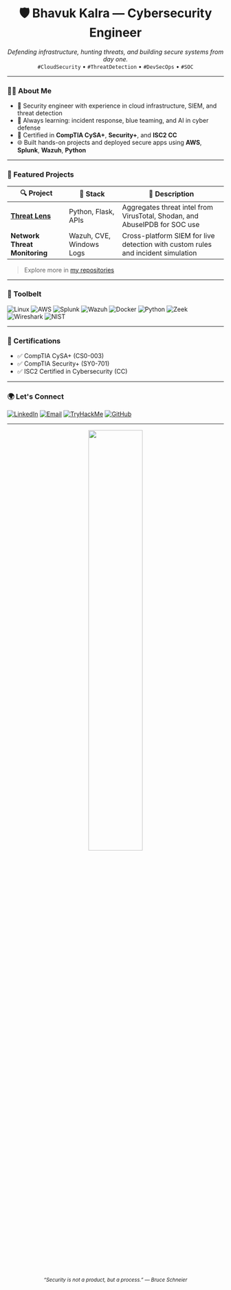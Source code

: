 <h1 align="center">🛡️ Bhavuk Kalra — Cybersecurity Engineer</h1>

<p align="center">
  <em>Defending infrastructure, hunting threats, and building secure systems from day one.</em><br>
  <code>#CloudSecurity</code> • <code>#ThreatDetection</code> • <code>#DevSecOps</code> • <code>#SOC</code>
</p>

---

### 👨‍💻 About Me

- 🔐 Security engineer with experience in cloud infrastructure, SIEM, and threat detection  
- 🧠 Always learning: incident response, blue teaming, and AI in cyber defense  
- 💬 Certified in **CompTIA CySA+**, **Security+**, and **ISC2 CC**  
- 🌐 Built hands-on projects and deployed secure apps using **AWS**, **Splunk**, **Wazuh**, **Python**

---

### 📂 Featured Projects

| 🔍 Project | 🔧 Stack | 📎 Description |
|-----------|----------|----------------|
| **[Threat Lens](https://threatlens.vercel.app)** | Python, Flask, APIs | Aggregates threat intel from VirusTotal, Shodan, and AbuseIPDB for SOC use |
| **Network Threat Monitoring** | Wazuh, CVE, Windows Logs | Cross-platform SIEM for live detection with custom rules and incident simulation |

> Explore more in [my repositories](https://github.com/bhavukkalra?tab=repositories)

---

### 🧰 Toolbelt

![Linux](https://img.shields.io/badge/-Linux-informational?style=flat&logo=linux)
![AWS](https://img.shields.io/badge/-AWS-232F3E?style=flat&logo=amazon-aws&logoColor=white)
![Splunk](https://img.shields.io/badge/-Splunk-black?style=flat&logo=splunk)
![Wazuh](https://img.shields.io/badge/-Wazuh-00599C?style=flat)
![Docker](https://img.shields.io/badge/-Docker-2496ED?style=flat&logo=docker&logoColor=white)
![Python](https://img.shields.io/badge/-Python-3776AB?style=flat&logo=python&logoColor=white)
![Zeek](https://img.shields.io/badge/-Zeek-lightgrey?style=flat)
![Wireshark](https://img.shields.io/badge/-Wireshark-blue?style=flat&logo=wireshark)
![NIST](https://img.shields.io/badge/-NIST%20800--61-4B0082?style=flat)

---

### 📜 Certifications

- ✅ CompTIA CySA+ (CS0-003)
- ✅ CompTIA Security+ (SY0-701)
- ✅ ISC2 Certified in Cybersecurity (CC)

---

### 🌍 Let's Connect

[![LinkedIn](https://img.shields.io/badge/-LinkedIn-blue?style=flat&logo=linkedin&logoColor=white)](https://linkedin.com/in/bhavukkalra)
[![Email](https://img.shields.io/badge/-Email-grey?style=flat&logo=gmail)](mailto:your.email@domain.com)
[![TryHackMe](https://img.shields.io/badge/-TryHackMe-red?style=flat&logo=tryhackme)](https://tryhackme.com/p/yourusername)
[![GitHub](https://img.shields.io/badge/-GitHub-black?style=flat&logo=github)](https://github.com/bhavukkalra)

---

<p align="center">
  <img src="https://github-readme-stats.vercel.app/api?username=bhavukkalra&show_icons=true&theme=dark&hide_title=true" width="50%" />
</p>

<p align="center">
  <sub><i>“Security is not a product, but a process.” — Bruce Schneier</i></sub>
</p>
